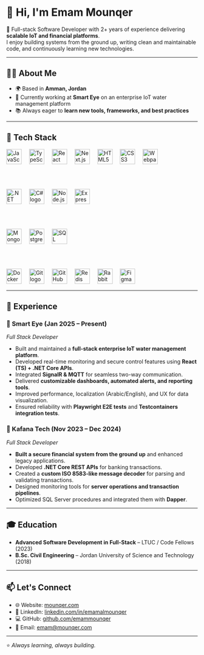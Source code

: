 # 👋 Hi, I'm Emam Mounqer  

🚀 Full-stack Software Developer with 2+ years of experience delivering **scalable IoT and financial platforms**.  
I enjoy building systems from the ground up, writing clean and maintainable code, and continuously learning new technologies.  

---

## 🧑‍💻 About Me  
- 🌍 Based in **Amman, Jordan**  
- 💼 Currently working at **Smart Eye** on an enterprise IoT water management platform  
- 📚 Always eager to **learn new tools, frameworks, and best practices**  

---

## 🔨 Tech Stack  

<div align="left">
  <!-- Frontend -->

  <img src="https://cdn.jsdelivr.net/gh/devicons/devicon/icons/javascript/javascript-original.svg" height="40" alt="JavaScript logo" />
  <img width="12" />
  <img src="https://cdn.jsdelivr.net/gh/devicons/devicon/icons/typescript/typescript-original.svg" height="40" alt="TypeScript logo" />
  <img width="12" />
  <img src="https://cdn.jsdelivr.net/gh/devicons/devicon/icons/react/react-original.svg" height="40" alt="React logo" />
  <img width="12" />
  <img src="https://cdn.jsdelivr.net/gh/devicons/devicon/icons/nextjs/nextjs-original.svg" height="40" alt="Next.js logo" />
  <img width="12" />
  <img src="https://cdn.jsdelivr.net/gh/devicons/devicon/icons/html5/html5-original.svg" height="40" alt="HTML5 logo" />
  <img width="12" />
  <img src="https://cdn.jsdelivr.net/gh/devicons/devicon/icons/css3/css3-original.svg" height="40" alt="CSS3 logo" />
  <img width="12" />
  <img src="https://cdn.jsdelivr.net/gh/devicons/devicon/icons/webpack/webpack-original.svg" height="40" alt="Webpack logo" />
  
  <br/><br/>
  
  <!-- Backend -->
  <img src="https://cdn.jsdelivr.net/gh/devicons/devicon/icons/dotnetcore/dotnetcore-original.svg" height="40" alt=".NET Core logo" />
  <img width="12" />
  <img src="https://cdn.jsdelivr.net/gh/devicons/devicon/icons/csharp/csharp-original.svg" height="40" alt="C# logo" />
  <img width="12" />
  <img src="https://cdn.jsdelivr.net/gh/devicons/devicon/icons/nodejs/nodejs-original.svg" height="40" alt="Node.js logo" />
  <img width="12" />
  <img src="https://cdn.jsdelivr.net/gh/devicons/devicon/icons/express/express-original.svg" height="40" alt="Express logo" />
  
  <br/><br/>
  
  <!-- Databases -->
  <img src="https://cdn.jsdelivr.net/gh/devicons/devicon/icons/mongodb/mongodb-original.svg" height="40" alt="MongoDB logo" />
  <img width="12" />
  <img src="https://cdn.jsdelivr.net/gh/devicons/devicon/icons/postgresql/postgresql-original.svg" height="40" alt="PostgreSQL logo" />
  <img width="12" />
  <img src="https://cdn.jsdelivr.net/gh/devicons/devicon/icons/mysql/mysql-original.svg" height="40" alt="SQL logo" />
  
  <br/><br/>
  
  <!-- Tools / DevOps -->
  <img src="https://cdn.jsdelivr.net/gh/devicons/devicon/icons/docker/docker-original.svg" height="40" alt="Docker logo" />
  <img width="12" />
  <img src="https://cdn.jsdelivr.net/gh/devicons/devicon/icons/git/git-original.svg" height="40" alt="Git logo" />
  <img width="12" />
  <img src="https://cdn.jsdelivr.net/gh/devicons/devicon/icons/github/github-original.svg" height="40" alt="GitHub logo" />
  <img width="12" />
  <img src="https://cdn.jsdelivr.net/gh/devicons/devicon/icons/redis/redis-original.svg" height="40" alt="Redis logo" />
  <img width="12" />
  <img src="https://cdn.jsdelivr.net/gh/devicons/devicon/icons/rabbitmq/rabbitmq-original.svg" height="40" alt="RabbitMQ logo" />
  <img width="12" />
  <img src="https://cdn.jsdelivr.net/gh/devicons/devicon/icons/figma/figma-original.svg" height="40" alt="Figma logo" />
</div>

---

## 💼 Experience  

### 🔹 Smart Eye (Jan 2025 – Present)  
*Full Stack Developer*  
- Built and maintained a **full-stack enterprise IoT water management platform**.  
- Developed real-time monitoring and secure control features using **React (TS) + .NET Core APIs**.  
- Integrated **SignalR & MQTT** for seamless two-way communication.  
- Delivered **customizable dashboards, automated alerts, and reporting tools**.  
- Improved performance, localization (Arabic/English), and UX for data visualization.  
- Ensured reliability with **Playwright E2E tests** and **Testcontainers integration tests**.  

### 🔹 Kafana Tech (Nov 2023 – Dec 2024)  
*Full Stack Developer*  
- **Built a secure financial system from the ground up** and enhanced legacy applications.  
- Developed **.NET Core REST APIs** for banking transactions.  
- Created a **custom ISO 8583-like message decoder** for parsing and validating transactions.  
- Designed monitoring tools for **server operations and transaction pipelines**.  
- Optimized SQL Server procedures and integrated them with **Dapper**.  

---

## 🎓 Education  

- **Advanced Software Development in Full-Stack** – LTUC / Code Fellows (2023)  
- **B.Sc. Civil Engineering** – Jordan University of Science and Technology (2018)  

---

## 📫 Let's Connect  

- 🌐 Website: [mounqer.com](https://mounqer.com)  
- 💼 LinkedIn: [linkedin.com/in/emamalmounqer](https://linkedin.com/in/emamalmounqer)  
- 💻 GitHub: [github.com/emammounqer](https://github.com/emammounqer)  
- 📧 Email: emam@mounqer.com  

---
⭐️ *Always learning, always building.*  
